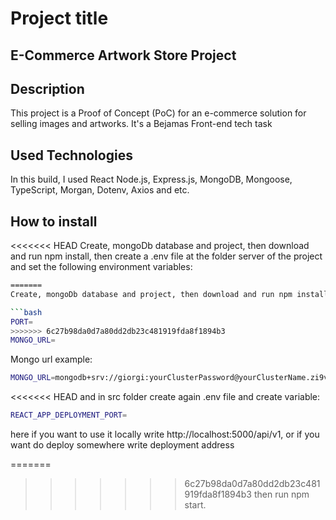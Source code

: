 # Project title

## E-Commerce Artwork Store Project

## Description

This project is a Proof of Concept (PoC) for an e-commerce solution for selling images and artworks. It's a Bejamas Front-end tech task

## Used Technologies

In this build, I used React Node.js, Express.js, MongoDB, Mongoose, TypeScript, Morgan, Dotenv, Axios and etc.

## How to install

<<<<<<< HEAD
Create, mongoDb database and project, then download and run npm install, then create a .env file at the folder server of the project and set the following environment variables:

```bash
=======
Create, mongoDb database and project, then download and run npm install, then create a .env file at the root of the project and set the following environment variables:

```bash
PORT=
>>>>>>> 6c27b98da0d7a80dd2db23c481919fda8f1894b3
MONGO_URL=
```

Mongo url example:

```bash
MONGO_URL=mongodb+srv://giorgi:yourClusterPassword@yourClusterName.zi9vxpj.mongodb.net/yourDatabaseName?retryWrites=true&w=majority
```

<<<<<<< HEAD
and in src folder create again .env file and create variable:

```bash
REACT_APP_DEPLOYMENT_PORT=
```

here if you want to use it locally write http://localhost:5000/api/v1, or if you want do deploy somewhere write deployment address

=======
>>>>>>> 6c27b98da0d7a80dd2db23c481919fda8f1894b3
then run npm start.
